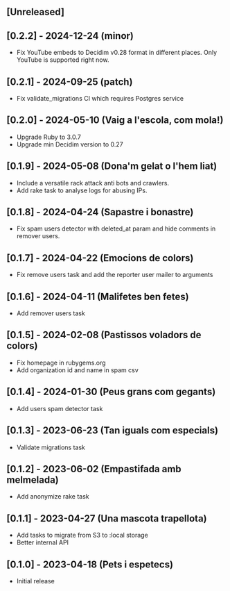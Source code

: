 ## [Unreleased]

## [0.2.2] - 2024-12-24 (minor)

- Fix YouTube embeds to Decidim v0.28 format in different places. Only YouTube is supported right now.

## [0.2.1] - 2024-09-25 (patch)

- Fix validate_migrations CI which requires Postgres service

## [0.2.0] - 2024-05-10 (Vaig a l'escola, com mola!)

- Upgrade Ruby to 3.0.7
- Upgrade min Decidim version to 0.27

## [0.1.9] - 2024-05-08 (Dona'm gelat o l'hem liat)

- Include a versatile rack attack anti bots and crawlers.
- Add rake task to analyse logs for abusing IPs.

## [0.1.8] - 2024-04-24 (Sapastre i bonastre)

- Fix spam users detector with deleted_at param and hide comments in remover users.

## [0.1.7] - 2024-04-22 (Emocions de colors)

- Fix remove users task and add the reporter user mailer to arguments

## [0.1.6] - 2024-04-11 (Malifetes ben fetes)

- Add remover users task

## [0.1.5] - 2024-02-08 (Pastissos voladors de colors)

- Fix homepage in rubygems.org
- Add organization id and name in spam csv

## [0.1.4] - 2024-01-30 (Peus grans com gegants)

- Add users spam detector task

## [0.1.3] - 2023-06-23 (Tan iguals com especials)

- Validate migrations task

## [0.1.2] - 2023-06-02 (Empastifada amb melmelada)

- Add anonymize rake task

## [0.1.1] - 2023-04-27 (Una mascota trapellota)

- Add tasks to migrate from S3 to :local storage
- Better internal API

## [0.1.0] - 2023-04-18 (Pets i espetecs)

- Initial release
